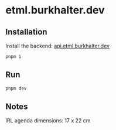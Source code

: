 # etml.burkhalter.dev

## Installation

Install the backend: [api.etml.burkhalter.dev](https://github.com/BurkhalterY/api.etml.burkhalter.dev)

```bash
pnpm i
```

## Run

```bash
pnpm dev
```

## Notes

IRL agenda dimensions: 17 x 22 cm
